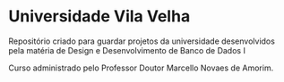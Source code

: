 # Universidade Vila Velha

Repositório criado para guardar projetos da universidade desenvolvidos pela matéria de Design e Desenvolvimento de Banco de Dados I

Curso administrado pelo Professor Doutor Marcello Novaes de Amorim.
